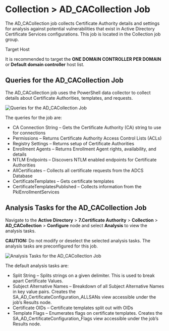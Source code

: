 # Collection > AD_CACollection Job

The AD_CACollection job collects Certificate Authority details and settings for analysis against
potential vulnerabilities that exist in Active Directory Certificate Services configurations. This
job is located in the Collection job group.

Target Host

It is recommended to target the **ONE DOMAIN CONTROLLER PER DOMAIN** or **Default domain
controller** host list.

## Queries for the AD_CACollection Job

The AD_CACollection job uses the PowerShell data collector to collect details about Certificate
Authorities, templates, and requests.

![Queries for the AD_CACollection Job](/img/product_docs/accessanalyzer/12.0/solutions/activedirectory/certificateauthority/cacollectionqueries.webp)

The queries for the job are:

- CA Connection String – Gets the Certificate Authority (CA) string to use for connections
- Permissions – Returns Certificate Authority Access Control Lists (ACLs)
- Registry Settings – Returns setup of Certificate Authorities
- Enrollment Agents – Returns Enrollment Agent rights, availability, and details
- NTLM Endpoints – Discovers NTLM enabled endpoints for Certificate Authorities
- AllCertificates – Collects all certificate requests from the ADCS Database
- CertificateTemplates – Gets certificate templates
- CertificateTemplatesPublished – Collects information from the PkiEnrollmentServices

## Analysis Tasks for the AD_CACollection Job

Navigate to the **Active Directory** > **7.Certificate Authority** > **Collection** >
**AD_CACollection** > **Configure** node and select **Analysis** to view the analysis tasks.

**CAUTION:** Do not modify or deselect the selected analysis tasks. The analysis tasks are
preconfigured for this job.

![Analysis Tasks for the AD_CACollection Job](/img/product_docs/accessanalyzer/12.0/solutions/activedirectory/certificateauthority/cacollectionanalysis.webp)

The default analysis tasks are:

- Split String – Splits strings on a given delimiter. This is used to break apart Certificate
  Values.
- Subject Alternative Names – Breakdown of all Subject Alternative Names in key value pairs. Creates
  the SA_AD_CertificateConfiguration_ALLSANs view accessible under the job’s Results node.
- Certificate OIDs – Certificate templates split out with OIDs
- Template Flags – Enumerates flags on certificate templates. Creates the
  SA_AD_CertificateConfiguration_Flags view accessible under the job’s Results node.

